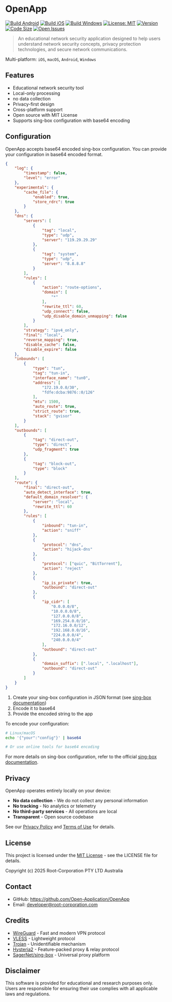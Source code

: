 # OpenApp

[![Build Android](https://github.com/Open-Application/OpenApp/workflows/build-android/badge.svg)](https://github.com/Open-Application/OpenApp/actions?query=workflow:build-android)
[![Build iOS](https://github.com/Open-Application/OpenApp/workflows/build-apple/badge.svg)](https://github.com/Open-Application/OpenApp/actions?query=workflow:build-apple)
[![Build Windows](https://github.com/Open-Application/OpenApp/workflows/build-windows/badge.svg)](https://github.com/Open-Application/OpenApp/actions?query=workflow:build-windows)
[![License: MIT](https://img.shields.io/badge/License-MIT-blue.svg)](https://opensource.org/licenses/MIT)
[![Version](https://img.shields.io/github/v/release/Open-Application/OpenApp?label=Version)](https://github.com/Open-Application/OpenApp/releases)
[![Code Size](https://img.shields.io/github/languages/code-size/Open-Application/OpenApp)](https://github.com/Open-Application/OpenApp)
[![Open Issues](https://img.shields.io/github/issues/Open-Application/OpenApp)](https://github.com/Open-Application/OpenApp/issues)

> An educational network security application designed to help users understand network security concepts, privacy protection technologies, and secure network communications.

Multi-platform: `iOS`, `macOS`, `Android`, `Windows`

## Features

- Educational network security tool
- Local-only processing 
- no data collection
- Privacy-first design
- Cross-platform support
- Open source with MIT License
- Supports sing-box configuration with base64 encoding

## Configuration

OpenApp accepts base64 encoded sing-box configuration. You can provide your configuration in base64 encoded format.

```json
{
    "log": {
        "timestamp": false,
        "level": "error"
    },
    "experimental": {
        "cache_file": {
            "enabled": true,
            "store_rdrc": true
        }
    },
    "dns": {
        "servers": [
            {
                "tag": "local",
                "type": "udp",
                "server": "119.29.29.29"
            },
            {
                "tag": "system",
                "type": "udp",
                "server": "8.8.8.8"
            }
        ],
        "rules": [
            {
                "action": "route-options",
                "domain": [
                    "*"
                ],
                "rewrite_ttl": 60,
                "udp_connect": false,
                "udp_disable_domain_unmapping": false
            }
        ],
        "strategy": "ipv4_only",
        "final": "local",
        "reverse_mapping": true,
        "disable_cache": false,
        "disable_expire": false
    },
    "inbounds": [
        {
            "type": "tun",
            "tag": "tun-in",
            "interface_name": "tun0",
            "address": [
                "172.19.0.0/30",
                "fdfe:dcba:9876::0/126"
            ],
            "mtu": 1500,
            "auto_route": true,
            "strict_route": true,
            "stack": "gvisor"
        }
    ],
    "outbounds": [
        {
            "tag": "direct-out",
            "type": "direct",
            "udp_fragment": true
        },
        {
            "tag": "block-out",
            "type": "block"
        }
    ],
    "route": {
        "final": "direct-out",
        "auto_detect_interface": true,
        "default_domain_resolver": {
            "server": "local",
            "rewrite_ttl": 60
        },
        "rules": [
            {
                "inbound": "tun-in",
                "action": "sniff"
            },
            {
                "protocol": "dns",
                "action": "hijack-dns"
            },
            {
                "protocol": ["quic", "BitTorrent"],
                "action": "reject"
            },
            {
                "ip_is_private": true,
                "outbound": "direct-out"
            },
            {
                "ip_cidr": [
                    "0.0.0.0/8",
                    "10.0.0.0/8",
                    "127.0.0.0/8",
                    "169.254.0.0/16",
                    "172.16.0.0/12",
                    "192.168.0.0/16",
                    "224.0.0.0/4",
                    "240.0.0.0/4"
                ],
                "outbound": "direct-out"
            },
            {
                "domain_suffix": [".local", ".localhost"],
                "outbound": "direct-out"
            }
        ]
    }
}
```

1. Create your sing-box configuration in JSON format (see [sing-box documentation](https://sing-box.sagernet.org/configuration/))
2. Encode it to base64
3. Provide the encoded string to the app

To encode your configuration:

```bash
# Linux/macOS
echo '{"your":"config"}' | base64

# Or use online tools for base64 encoding
```

For more details on sing-box configuration, refer to the official [sing-box documentation](https://sing-box.sagernet.org/).

## Privacy

OpenApp operates entirely locally on your device:
- **No data collection** - We do not collect any personal information
- **No tracking** - No analytics or telemetry
- **No third-party services** - All operations are local
- **Transparent** - Open source codebase

See our [Privacy Policy](assets/legals/privacy_policy.txt) and [Terms of Use](assets/legals/user_agreement.txt) for details.

## License

This project is licensed under the [MIT License](LICENSE) - see the LICENSE file for details.

Copyright (c) 2025 Root-Corporation PTY LTD Australia

## Contact

- GitHub: https://github.com/Open-Application/OpenApp
- Email: developer@root-corporation.com

## Credits

- [WireGuard](https://www.wireguard.com/) - Fast and modern VPN protocol
- [VLESS](https://github.com/XTLS/Xray-core) - Lightweight protocol
- [Trojan](https://trojan-gfw.github.io/trojan/) - Unidentifiable mechanism
- [Hysteria2](https://v2.hysteria.network/) - Feature-packed proxy & relay protocol
- [SagerNet/sing-box](https://github.com/SagerNet/sing-box) - Universal proxy platform

## Disclaimer

This software is provided for educational and research purposes only. Users are responsible for ensuring their use complies with all applicable laws and regulations.
